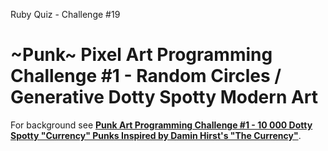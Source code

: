 Ruby Quiz - Challenge #19 

# ~Punk~ Pixel Art Programming Challenge #1  - Random Circles / Generative Dotty Spotty Modern Art

For background see [**Punk Art Programming Challenge #1 - 10 000 Dotty Spotty "Currency" Punks Inspired by Damin Hirst's "The Currency"**](https://rubytalk.org/t/ruby-pixel-art-punk-art-programming-challenge-1-10-000-dotty-spotty-currency-punks-inspired-by-damin-hirsts-the-currency/75575).





